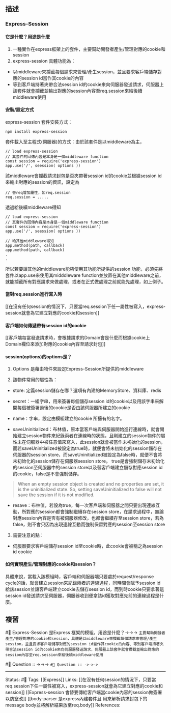 
## 描述

### Express-Session

#### 它是什麼？用途是什麼
1. 一種實作在express框架上的套件，主要幫助開發者產生/管理對應的cookie和session
2. express-session 具體功能為：
- 以middleware來攔截每個請求來管理/產生session，並且要求客戶端儲存對應的session id當作其cookie的內容
- 等到客戶端持著夾帶合法session id的cookie來向伺服器發送請求，伺服器上該套件就會攔截並輸出對應的session內容至req.session來給後續middleware使用


#### 安裝/設定方式
express-session 套件安裝方式：
```
npm install express-session
```

套件載入至主程式(伺服器)的方式：由於該套件是以middleware為主，
```
// load express-session
// 其套件的回傳內容是本身是一個middleware function
const session = require('express-session')
app.use('/', seession( options ))

```

該middleware會攔截請求封包是否夾帶著session id的cookie並根據session id來輸出對應的session的資訊，設定為
```
// 替req增加屬性，如req.session
req.session = .....
```

透過給後續middleware得知
```
// load express-session
// 其套件的回傳內容是本身是一個middleware function
const session = require('express-session')
app.use('/', seession( options ))

// 給其他middleware得知
app.method(path, callback)
app.method(path, callback)
.
.
```

所以若要讓其他的middleware能夠使用其功能所提供的session 功能，必須先將套件以app.use來使用其midddleware function並放置在其他middleware之前，就能攔截所有對應請求來做處理，或者在正式做處理之前就能先處理，如上例子。

#### 當對req.session進行寫入時
[[在沒有任何session的情況下，只要當req.session下任一屬性被寫入，express-session就會為它建立對應的cookie和session]]

#### 客戶端如何傳遞帶有session id的cookie
[[客戶端每當發送請求時，會根據請求的Domain會是什麼而根據cookie上 Domain欄位來添加對應的cookie內容至請求封包]]


#### session(options)的options是？
1. Options 是藉由物件來設定Express-Session所提供的middleware

2. 該物件常用的屬性為：
- store: 定義session儲存在哪？選項有內建的MemoryStore、資料庫、redis
- secret：一組字串，用來簽署每個儲存session id的cookie以及用該字串來解開每個被簽署過後的cookie是否由該伺服器所建立的cookie

- name：字串，設定由模組建立的cookie 所擁有的名字。

- saveUninitialized：布林值，原本當客戶端與伺服器開始進行連線時，就會開始建立session物件來紀錄兩者在連線時的狀態，且剛建立的session物件的屬性未在伺服器中被任意值來寫入，此session就會被當作未初始化的session，而若saveUninitialized被設定為true時，就便會將未初始化的session儲存在伺服器的session store，而saveUninitialized被設定為false時，就便不會將未初始化的session儲存在伺服器session store。 true是會強制儲存未初始化的session至伺服器中的session store以及替客戶端建立儲存對應session id的cookie，false是不會強制儲存。

> When an empty session object is created and no properties are set, it is the uninitialized state. So, setting saveUninitialized to false will not save the session if it is not modified.

- resave：布林值，若設為true，每一次客戶端和伺服器之間只要出現連線互動，所對應的session都會強制繼續存在session store，在請求過程中，無論對應session內容是否有被伺服器修改，也都會繼續存至session store，若為false，則不會只因為出現連線互動而強制保留對應的session至session store

3. 需要注意的點：

- 伺服器要求客戶端儲存session id至cookie時，此cookie會被稱之為session id cookie

#### 如何實現產生/管理對應的cookie和session？
 具體來說，當載入該模組時，客戶端和伺服器端只要處於request/response cycle的話，就會建立session來紀錄兩者的連線過程，同時間會賦予session id 給該session並讓客戶端建立cookie去儲存session id，而到時cookie只要拿著這session id發送請求至伺服器，伺服器收到便拿該id獲取對應先前的連線過程是什麼。


## 複習
#🧠 Express-Session 是Express 框架的模組，用途是什麼？->->-> `主要幫助開發者產生/管理對應的cookie和session，具體是以middleware來攔截每個請求來管理/產生session，並且要求客戶端儲存對應的session id當作其cookie的內容、等到客戶端持著夾帶合法session id的cookie來向伺服器發送請求，伺服器上該套件就會攔截並輸出對應的session內容至req.session來給後續middleware使用`

#🧠 Question :: ->->-> ``
#🧠 Question :: ->->-> ``

---
Status: #🌱 
Tags:
[[Express]] 
Links:
[[在沒有任何session的情況下，只要當req.session下任一屬性被寫入，express-session就會為它建立對應的cookie和session]]
[[Express-session 會替要傳給客戶端當cookie內容的session做簽署以防竄改]]
[[body-parser 是express內建套件且 用來解析請求封包下的message body並將解析結果放至req.body]]
References:
